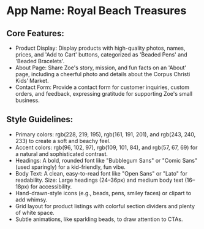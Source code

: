# **App Name**: Royal Beach Treasures

## Core Features:

- Product Display: Display products with high-quality photos, names, prices, and 'Add to Cart' buttons, categorized as 'Beaded Pens' and 'Beaded Bracelets'.
- About Page: Share Zoe's story, mission, and fun facts on an 'About' page, including a cheerful photo and details about the Corpus Christi Kids’ Market.
- Contact Form: Provide a contact form for customer inquiries, custom orders, and feedback, expressing gratitude for supporting Zoe's small business.

## Style Guidelines:

- Primary colors: rgb(228, 219, 195), rgb(161, 191, 201), and rgb(243, 240, 233) to create a soft and beachy feel.
- Accent colors: rgb(96, 102, 97), rgb(109, 101, 84), and rgb(57, 67, 69) for a natural and sophisticated contrast.
- Headings: A bold, rounded font like "Bubblegum Sans" or "Comic Sans" (used sparingly) for a kid-friendly, fun vibe.
- Body Text: A clean, easy-to-read font like "Open Sans" or "Lato" for readability. Size: Large headings (24–36px) and medium body text (16–18px) for accessibility.
- Hand-drawn-style icons (e.g., beads, pens, smiley faces) or clipart to add whimsy.
- Grid layout for product listings with colorful section dividers and plenty of white space.
- Subtle animations, like sparkling beads, to draw attention to CTAs.